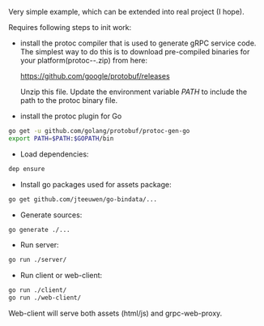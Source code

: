 Very simple example, which can be extended into real project (I hope).

Requires following steps to init work:

* install the protoc compiler that is used to generate gRPC service code. The simplest way to do this is to download
  pre-compiled binaries for your platform(protoc-<version>-<platform>.zip) from here:

  https://github.com/google/protobuf/releases

  Unzip this file. Update the environment variable _PATH_ to include the path to the protoc binary file.
* install the protoc plugin for Go
```bash
go get -u github.com/golang/protobuf/protoc-gen-go
export PATH=$PATH:$GOPATH/bin
```

* Load dependencies:
```bash
dep ensure
```

* Install go packages used for assets package:
```bash
go get github.com/jteeuwen/go-bindata/...
```

* Generate sources:
```bash
go generate ./...
```

* Run server:
```bash
go run ./server/
```

* Run client or web-client:
```bash
go run ./client/
go run ./web-client/
```
Web-client will serve both assets (html/js) and grpc-web-proxy.
